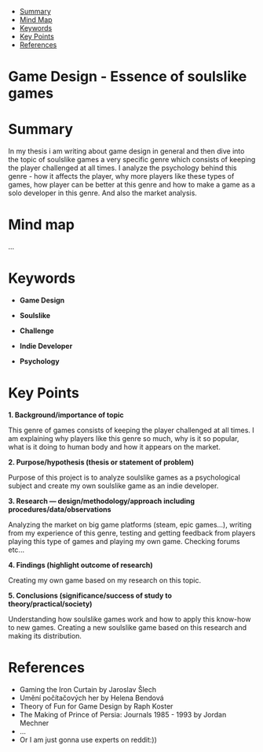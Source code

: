 <!-- Table of Contents, in-page navigation -->

- [Summary](#summary)
- [Mind Map](#mind-map)
- [Keywords](#keywords)
- [Key Points](#key-points)
- [References](#references)

# Game Design - Essence of soulslike games
# Summary
In my thesis i am writing about game design in general and then dive into the topic of soulslike games a very specific genre which consists of keeping the player challenged at all times. I analyze the psychology behind this genre - how it affects the player, why more players like these types of games, how player can be better at this genre and how to make a game as a solo developer in this genre. And also the market analysis.
# Mind map
...
# Keywords
- **Game Design**

- **Soulslike**

- **Challenge**

- **Indie Developer**

- **Psychology**

# Key Points

**1. Background/importance of topic**

This genre of games consists of keeping the player challenged at all times. I am explaining why players like this genre so much, why is it so popular, what is it doing to human body and how it appears on the market.

**2. Purpose/hypothesis (thesis or statement of problem)**

Purpose of this project is to analyze soulslike games as a psychological subject and create my own soulslike game as an indie developer.

**3. Research — design/methodology/approach including procedures/data/observations**

Analyzing the market on big game platforms (steam, epic games...), writing from my experience of this genre, testing and getting feedback from players playing this type of games and playing my own game. Checking forums etc...

**4. Findings (highlight outcome of research)**

Creating my own game based on my research on this topic. 

**5. Conclusions (significance/success of study to theory/practical/society)**

Understanding how soulslike games work and how to apply this know-how to new games.
Creating a new soulslike game based on this research and making its distribution.

# References
- Gaming the Iron Curtain by Jaroslav Šlech
- Umění počítačových her by Helena Bendová
- Theory of Fun for Game Design by Raph Koster
- The Making of Prince of Persia: Journals 1985 - 1993 by Jordan Mechner
- ...
- Or I am just gonna use experts on reddit:))
